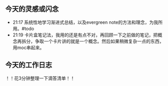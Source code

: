 ## 今天的灵感或闪念

- 21:17 系统性地学习渐进式总结，以及evergreen note的方法和理念，为我所用。#todo
- 21:19 卡片盒笔记法，我用的还是有点不对，再回顾一下之前做的笔记，把概念再拆分，争取一个卡片讲的就是一个概念。然后如果稍微复杂一点的东西，用moc串起来。

## 今天的工作日志

！！花3分钟整理一下滴答清单！！
